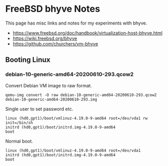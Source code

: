# FreeBSD bhyve Notes

This page has misc links and notes for my experiments with bhyve.

* <https://www.freebsd.org/doc/handbook/virtualization-host-bhyve.html>
* <https://wiki.freebsd.org/bhyve>
* <https://github.com/churchers/vm-bhyve>

## Booting Linux

### debian-10-generic-amd64-20200610-293.qcow2

Convert Debian VM image to raw format.

```shell
qemu-img convert -O raw debian-10-generic-amd64-20200610-293.qcow2 debian-10-generic-amd64-20200610-293.img
```

Single user to set password etc.

```
linux (hd0,gpt1)/boot/vmlinuz-4.19.0-9-amd64 root=/dev/vda1 rw init=/bin/sh
initrd (hd0,gpt1)/boot/initrd.img-4.19.0-9-amd64
boot
```

Normal boot.

```
linux (hd0,gpt1)/boot/vmlinuz-4.19.0-9-amd64 root=/dev/vda1
initrd (hd0,gpt1)/boot/initrd.img-4.19.0-9-amd64
boot
```
